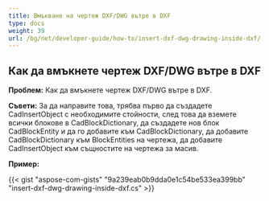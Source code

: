 ```yaml
---
title: Вмъкване на чертеж DXF/DWG вътре в DXF
type: docs
weight: 39
url: /bg/net/developer-guide/how-to/insert-dxf-dwg-drawing-inside-dxf/
---
```


## **Как да вмъкнете чертеж DXF/DWG вътре в DXF**

**Проблем:** Как да вмъкнете чертеж DXF/DWG вътре в DXF.

**Съвети:** За да направите това, трябва първо да създадете CadInsertObject с необходимите стойности, след това да вземете всички блокове в CadBlockDictionary, да създадете нов блок CadBlockEntity и да го добавите към CadBlockDictionary, да добавите CadBlockDictionary към BlockEntities на чертежа, да добавите CadInsertObject към същностите на чертежа за масив.

**Пример:**

{{< gist "aspose-com-gists" "9a239eab0b9dda0e1c54be533ea399bb" "insert-dxf-dwg-drawing-inside-dxf.cs" >}}
